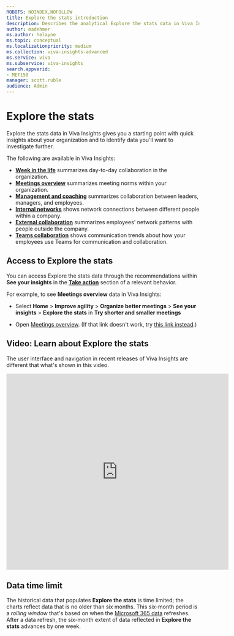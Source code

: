 ```yaml
---
ROBOTS: NOINDEX,NOFOLLOW
title: Explore the stats introduction
description: Describes the analytical Explore the stats data in Viva Insights
author: madehmer
ms.author: helayne
ms.topic: conceptual
ms.localizationpriority: medium 
ms.collection: viva-insights-advanced 
ms.service: viva 
ms.subservice: viva-insights 
search.appverid: 
- MET150 
manager: scott.ruble
audience: Admin
---
```


# Explore the stats

Explore the stats data in Viva Insights gives you a starting point with quick insights about your organization and to identify data you'll want to investigate further.

The following are available in Viva Insights:

* [**Week in the life**](/viva/insights/use/explore-metrics-week-life?toc=/viva/insights/use/toc.json&bc=/viva/insights/breadcrumb/toc.json) summarizes day-to-day collaboration in the organization.
* [**Meetings overview**](/viva/insights/use/explore-metrics-meetings-overview?toc=/viva/insights/use/toc.json&bc=/viva/insights/breadcrumb/toc.json) summarizes meeting norms within your organization.
* [**Management and coaching**](/viva/insights/use/explore-metrics-management-and-coaching?toc=/viva/insights/use/toc.json&bc=/viva/insights/breadcrumb/toc.json) summarizes collaboration between leaders, managers, and employees.
* [**Internal networks**](/viva/insights/use/explore-metrics-internal-networks?toc=/viva/insights/use/toc.json&bc=/viva/insights/breadcrumb/toc.json) shows network connections between different people within a company.
* [**External collaboration**](/viva/insights/use/explore-metrics-external-collaboration?toc=/viva/insights/use/toc.json&bc=/viva/insights/breadcrumb/toc.json) summarizes employees' network patterns with people outside the company.
* [**Teams collaboration**](/viva/insights/use/explore-metrics-teams?toc=/viva/insights/use/toc.json&bc=/viva/insights/breadcrumb/toc.json) shows communication trends about how your employees use Teams for communication and collaboration.

## Access to Explore the stats

You can access Explore the stats data through the recommendations within **See your insights** in the [**Take action**](insights.md#take-action) section of a relevant behavior.

For example, to see **Meetings overview** data in Viva Insights:

* Select **Home** > **Improve agility** > **Organize better meetings** > **See your insights** > **Explore the stats** in **Try shorter and smaller meetings**

* Open [Meetings overview](https://workplaceanalytics.office.com/en-us/Home/Agility/MeetingsOverview). (If that link doesn't work, try [this link instead](https://workplaceanalytics-eu.office.com/en-us/Home/Agility/MeetingsOverview).)

## Video: Learn about Explore the stats

<!-- FOR THIS VIDEO LINK, VERIFY THE EMBED/SCREEN SETTINGS. 
WE USE THE FOLLOWING ONES IN OTHER PLACES: 
<iframe allowfullscreen="" mozallowfullscreen="" webkitallowfullscreen=""></iframe>-->
The user interface and navigation in recent releases of Viva Insights are different that what's shown in this video.

<iframe width="580" height="512" src="https://player.vimeo.com/video/434890563" frameborder="0" allow="autoplay; fullscreen" allowfullscreen></iframe>

## Data time limit

The historical data that populates **Explore the stats** is time limited; the charts reflect data that is no older than six months. This six-month period is a _rolling window_ that's based on when the [Microsoft 365 data](/viva/insights/use/office-365-data?toc=/viva/insights/use/toc.json&bc=/viva/insights/breadcrumb/toc.json) refreshes. After a data refresh, the six-month extent of data reflected in **Explore the stats** advances by one week.

